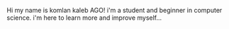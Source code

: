 Hi my name is komlan kaleb AGO! i'm a student and beginner in computer science. i'm here to learn more and improve myself...

